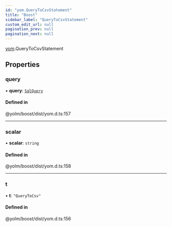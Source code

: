 ```yaml
---
id: "yom.QueryToCsvStatement"
title: "Boost"
sidebar_label: "QueryToCsvStatement"
custom_edit_url: null
pagination_prev: null
pagination_next: null
---
```


[yom](../namespaces/yom.md).QueryToCsvStatement

## Properties

### query

• **query**: [`SqlQuery`](../namespaces/yom.md#sqlquery)

#### Defined in

@yolm/boost/dist/yom.d.ts:157

___

### scalar

• **scalar**: `string`

#### Defined in

@yolm/boost/dist/yom.d.ts:158

___

### t

• **t**: ``"QueryToCsv"``

#### Defined in

@yolm/boost/dist/yom.d.ts:156
